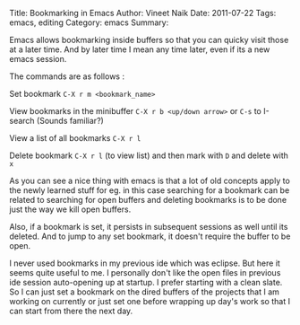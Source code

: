 Title: Bookmarking in Emacs
Author: Vineet Naik
Date: 2011-07-22
Tags: emacs, editing
Category: emacs
Summary:

Emacs allows bookmarking inside buffers so that you can quicky visit
those at a later time. And by later time I mean any time later, even
if its a new emacs session.

The commands are as follows :

Set bookmark ``C-X r m <bookmark_name>``

View bookmarks in the minibuffer ``C-X r b <up/down arrow>`` or ``C-s`` to
I-search (Sounds familiar?)

View a list of all bookmarks ``C-X r l``

Delete bookmark ``C-X r l`` (to view list) and then mark with ``D`` and delete
with ``x``

As you can see a nice thing with emacs is that a lot of old concepts
apply to the newly learned stuff for eg. in this case searching for a
bookmark can be related to searching for open buffers and deleting
bookmarks is to be done just the way we kill open buffers.

Also, if a bookmark is set, it persists in subsequent sessions as well
until its deleted. And to jump to any set bookmark, it doesn't require
the buffer to be open.

I never used bookmarks in my previous ide which was eclipse. But here
it seems quite useful to me. I personally don't like the open files in
previous ide session auto-opening up at startup. I prefer starting
with a clean slate. So I can just set a bookmark on the dired buffers
of the projects that I am working on currently or just set one before
wrapping up day's work so that I can start from there the next day.
